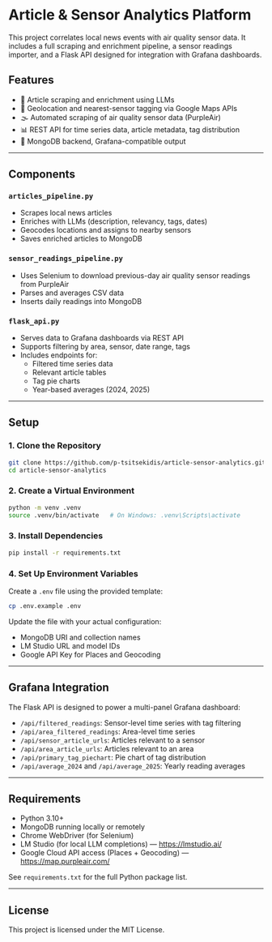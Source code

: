 # Article & Sensor Analytics Platform

This project correlates local news events with air quality sensor data. It includes a full scraping and enrichment pipeline, a sensor readings importer, and a Flask API designed for integration with Grafana dashboards.

## Features

- 📰 Article scraping and enrichment using LLMs
- 📍 Geolocation and nearest-sensor tagging via Google Maps APIs
- 🌫️ Automated scraping of air quality sensor data (PurpleAir)
- 📊 REST API for time series data, article metadata, tag distribution
- 🧩 MongoDB backend, Grafana-compatible output

---

## Components

### `articles_pipeline.py`
- Scrapes local news articles
- Enriches with LLMs (description, relevancy, tags, dates)
- Geocodes locations and assigns to nearby sensors
- Saves enriched articles to MongoDB

### `sensor_readings_pipeline.py`
- Uses Selenium to download previous-day air quality sensor readings from PurpleAir
- Parses and averages CSV data
- Inserts daily readings into MongoDB

### `flask_api.py`
- Serves data to Grafana dashboards via REST API
- Supports filtering by area, sensor, date range, tags
- Includes endpoints for:
  - Filtered time series data
  - Relevant article tables
  - Tag pie charts
  - Year-based averages (2024, 2025)

---

## Setup

### 1. Clone the Repository

```bash
git clone https://github.com/p-tsitsekidis/article-sensor-analytics.git
cd article-sensor-analytics
```

### 2. Create a Virtual Environment

```bash
python -m venv .venv
source .venv/bin/activate   # On Windows: .venv\Scripts\activate
```

### 3. Install Dependencies

```bash
pip install -r requirements.txt
```

### 4. Set Up Environment Variables

Create a `.env` file using the provided template:

```bash
cp .env.example .env
```

Update the file with your actual configuration:
- MongoDB URI and collection names
- LM Studio URL and model IDs
- Google API Key for Places and Geocoding

---

## Grafana Integration

The Flask API is designed to power a multi-panel Grafana dashboard:

- `/api/filtered_readings`: Sensor-level time series with tag filtering  
- `/api/area_filtered_readings`: Area-level time series  
- `/api/sensor_article_urls`: Articles relevant to a sensor  
- `/api/area_article_urls`: Articles relevant to an area  
- `/api/primary_tag_piechart`: Pie chart of tag distribution  
- `/api/average_2024` and `/api/average_2025`: Yearly reading averages  

---

## Requirements

- Python 3.10+
- MongoDB running locally or remotely
- Chrome WebDriver (for Selenium)
- LM Studio (for local LLM completions) — https://lmstudio.ai/
- Google Cloud API access (Places + Geocoding) — https://map.purpleair.com/

See `requirements.txt` for the full Python package list.

---

## License

This project is licensed under the MIT License.